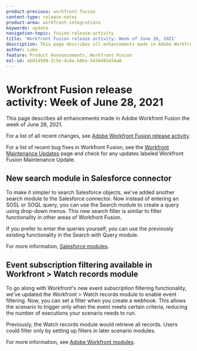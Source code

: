 ```yaml
---
product-previous: workfront-fusion
content-type: release-notes
product-area: workfront-integrations
keywords: update
navigation-topic: fusion-release-activity
title: 'Workfront Fusion release activity: Week of June 28, 2021'
description: This page describes all enhancements made in Adobe Workfront Fusion the week of June 28, 2021.
author: Luke
feature: Product Announcements, Workfront Fusion
exl-id: abd14599-2c5e-4c8a-b8ba-5434483434a8
---
```

# Workfront Fusion release activity:&nbsp;Week of June 28, 2021

This page describes all enhancements made in Adobe Workfront Fusion the week of June 28, 2021.

For a list of all recent changes, see [Adobe Workfront Fusion release activity](../../../product-announcements/product-releases/fusion-release-activity/fusion-release-activity.md).

For a list of recent bug fixes in Workfront Fusion, see the [Workfront Maintenance Updates](https://one.workfront.com/s/article/Workfront-Maintenance-Updates-1882317350) page and check for any updates labeled Workfront Fusion Maintenance Update.

## New search module in Salesforce connector

To make it simpler to search Salesforce objects, we've added another search module to the Salesforce connector. Now instead of entering an SOSL or SOQL query, you can use the Search module to create a query using drop-down menus. This new search filter is similar to filter functionality in other areas of Workfront Fusion.

If you prefer to enter the queries yourself, you can use the previously existing functionality in the Search with Query module.

For more information, [Salesforce modules](../../../workfront-fusion/apps-and-their-modules/salesforce-modules.md).

## Event subscription filtering available in Workfront >&nbsp;Watch records module

To go along with Workfront's new event subscription filtering functionality, we've updated the Workfront > Watch records module to enable event filtering. Now, you can set a filter when you create a webhook. This allows the scenario to trigger only when the event meets certain criteria, reducing the number of executions your scenario needs to run.

Previously, the Watch records module would retrieve all records. Users could filter only by setting up filters in later scenario modules.

For more information, see [Adobe Workfront modules](../../../workfront-fusion/apps-and-their-modules/workfront-modules.md).
